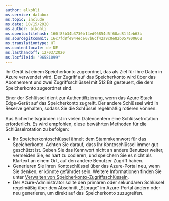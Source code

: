 ```yaml
---
author: alkohli
ms.service: databox
ms.topic: include
ms.date: 10/15/2020
ms.author: alkohli
ms.openlocfilehash: 160f85b34b3730b14ed96854d5f60ad81f4eb63b
ms.sourcegitcommit: 16c7fd8fe944ece07b6cf42a9c0e82b057900662
ms.translationtype: HT
ms.contentlocale: de-DE
ms.lasthandoff: 12/03/2020
ms.locfileid: "96581099"
---
```

Ihr Gerät ist einem Speicherkonto zugeordnet, das als Ziel für Ihre Daten in Azure verwendet wird. Der Zugriff auf das Speicherkonto wird über das Abonnement und zwei Zugriffsschlüssel mit 512 Bit gesteuert, die dem Speicherkonto zugeordnet sind.

Einer der Schlüssel dient zur Authentifizierung, wenn das Azure Stack Edge-Gerät auf das Speicherkonto zugreift. Der andere Schlüssel wird in Reserve gehalten, sodass Sie die Schlüssel regelmäßig rotieren können.

Aus Sicherheitsgründen ist in vielen Datencentern eine Schlüsselrotation erforderlich. Es wird empfohlen, diese bewährten Methoden für die Schlüsselrotation zu befolgen:

- Ihr Speicherkontoschlüssel ähnelt dem Stammkennwort für das Speicherkonto. Achten Sie darauf, dass Ihr Kontoschlüssel immer gut geschützt ist. Geben Sie das Kennwort nicht an andere Benutzer weiter, vermeiden Sie, es hart zu codieren, und speichern Sie es nicht als Klartext an einem Ort, auf den andere Benutzer Zugriff haben.
- Generieren Sie Ihren Kontoschlüssel über das Azure-Portal neu, wenn Sie denken, er könnte gefährdet sein. Weitere Informationen finden Sie unter [Verwalten von Speicherkonto-Zugriffsschlüsseln](../articles/storage/common/storage-account-keys-manage.md).
- Der Azure-Administrator sollte den primären oder sekundären Schlüssel regelmäßig über den Abschnitt „Storage“ im Azure-Portal ändern oder neu generieren, um direkt auf das Speicherkonto zuzugreifen.